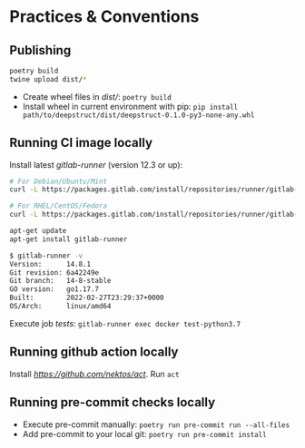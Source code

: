
# Practices & Conventions

## Publishing
```bash
poetry build
twine upload dist/*
```
- Create wheel files in *dist/*: ``poetry build``
- Install wheel in current environment with pip: ``pip install path/to/deepstruct/dist/deepstruct-0.1.0-py3-none-any.whl``

## Running CI image locally
Install latest *gitlab-runner* (version 12.3 or up):
```bash
# For Debian/Ubuntu/Mint
curl -L https://packages.gitlab.com/install/repositories/runner/gitlab-runner/script.deb.sh | sudo bash

# For RHEL/CentOS/Fedora
curl -L https://packages.gitlab.com/install/repositories/runner/gitlab-runner/script.rpm.sh | sudo bash

apt-get update
apt-get install gitlab-runner

$ gitlab-runner -v
Version:      14.8.1
Git revision: 6a42249e
Git branch:   14-8-stable
GO version:   go1.17.7
Built:        2022-02-27T23:29:37+0000
OS/Arch:      linux/amd64
```
Execute job *tests*: ``gitlab-runner exec docker test-python3.7``

## Running github action locally
Install *https://github.com/nektos/act*.
Run ``act``

## Running pre-commit checks locally
- Execute pre-commit manually: ``poetry run pre-commit run --all-files``
- Add pre-commit to your local git: ``poetry run pre-commit install``
